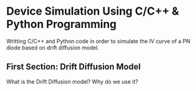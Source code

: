 # Device Simulation Using C/C++ & Python Programming
Writting C/C++ and Python code in order to simulate the IV curve of a PN diode based on drift diffusion model.

## First Section: Drift Diffusion Model
What is the Drift Diffusion model? Why do we use it?
